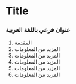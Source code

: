 # Title
### عنوان فرعي باللغة العربية

1. المقدمة
2. المزيد من المعلومات
3. المزيد من المعلومات
4. المزيد من المعلومات
5. المزيد من المعلومات
6. المزيد من المعلومات